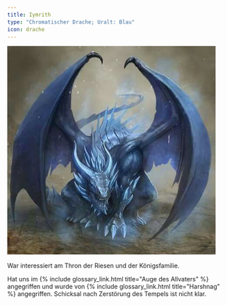 ```yaml
---
title: Iymrith
type: "Chromatischer Drache; Uralt: Blau"
icon: drache
---
```


<img src='/images/skt/blue_dragon.jpg' class="auto" />

War interessiert am Thron der Riesen und der Königsfamilie.

Hat uns im {% include glossary_link.html title="Auge des Allvaters" %} angegriffen und wurde
von {% include glossary_link.html title="Harshnag" %} angegriffen. Schicksal nach Zerstörung
des Tempels ist nicht klar.
